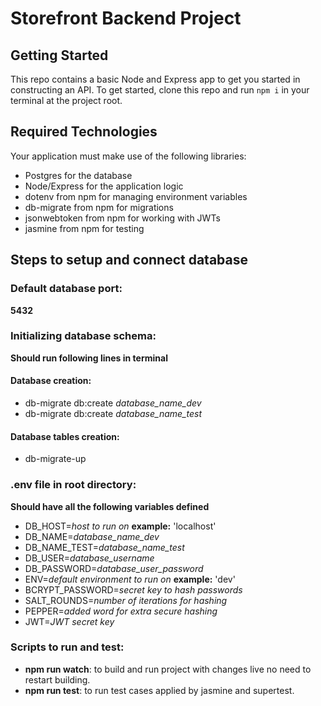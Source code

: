 # Storefront Backend Project

## Getting Started

This repo contains a basic Node and Express app to get you started in constructing an API. To get started, clone this repo and run `npm i` in your terminal at the project root.

## Required Technologies
Your application must make use of the following libraries:
- Postgres for the database
- Node/Express for the application logic
- dotenv from npm for managing environment variables
- db-migrate from npm for migrations
- jsonwebtoken from npm for working with JWTs
- jasmine from npm for testing

## Steps to setup and connect database

### Default database port:
**5432**

### Initializing database schema:

**Should run following lines in terminal**

#### Database creation:
- db-migrate db:create *database_name_dev*
- db-migrate db:create *database_name_test*

#### Database tables creation:
- db-migrate-up

### .env file in root directory:
**Should have all the following variables defined**

- DB_HOST=*host to run on*  **example:** 'localhost'
- DB_NAME=*database_name_dev*
- DB_NAME_TEST=*database_name_test*
- DB_USER=*database_username*
- DB_PASSWORD=*database_user_password*
- ENV=*default environment to run on* **example:** 'dev'
- BCRYPT_PASSWORD=*secret key to hash passwords*
- SALT_ROUNDS=*number of iterations for hashing*
- PEPPER=*added word for extra secure hashing*
- JWT=*JWT secret key*

### Scripts to run and test:

- **npm run watch**: to build and run project with changes live no need to restart building.
- **npm run test**: to run test cases applied by jasmine and supertest.